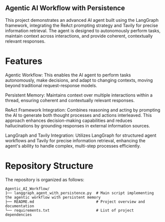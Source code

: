 ## Agentic AI Workflow with Persistence

This project demonstrates an advanced AI agent built using the LangGraph framework, integrating the ReAct prompting strategy and Tavily for precise information retrieval. The agent is designed to autonomously perform tasks, maintain context across interactions, and provide coherent, contextually relevant responses.

# Features
Agentic Workflow: This enables the AI agent to perform tasks autonomously, make decisions, and adapt to changing contexts, moving beyond traditional request-response models.​

Persistent Memory: Maintains context over multiple interactions within a thread, ensuring coherent and contextually relevant responses.​

ReAct Framework Integration: Combines reasoning and acting by prompting the AI to generate both thought processes and actions interleaved. This approach enhances decision-making capabilities and reduces hallucinations by grounding responses in external information sources.​

LangGraph and Tavily Integration: Utilizes LangGraph for structured agent workflows and Tavily for precise information retrieval, enhancing the agent's ability to handle complex, multi-step processes efficiently.

# Repository Structure
The repository is organized as follows:​
```
Agentic_AI_Workflow/
├── langgraph_agent_with_persistence.py  # Main script implementing the agentic workflow with persistent memory
├── README.md                            # Project overview and documentation
└── requirements.txt                     # List of project dependencies
```


